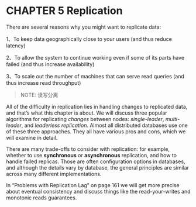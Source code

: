 # CHAPTER 5 Replication

There are several reasons why you might want to replicate data:

1、To keep data geographically close to your users (and thus reduce latency)

2、To allow the system to continue working even if some of its parts have failed (and thus increase availability)

3、To scale out the number of machines that can serve read queries (and thus increase read throughput)

> NOTE: 读写分离

All of the difficulty in replication lies in handling changes to replicated data, and that’s what this chapter is about. We will discuss three popular algorithms for replicating *changes* between nodes: *single-leader*, *multi-leader*, and *leaderless replication*. Almost all distributed databases use one of these three approaches. They all have various pros and cons, which we will examine in detail.

There are many trade-offs to consider with replication: for example, whether to use **synchronous** or **asynchronous** replication, and how to handle failed replicas. Those are often configuration options in databases, and although the details vary by database, the general principles are similar across many different implementations.

In “Problems with Replication Lag” on page 161 we will get more precise about eventual consistency and discuss things like the read-your-writes and monotonic reads guarantees.

